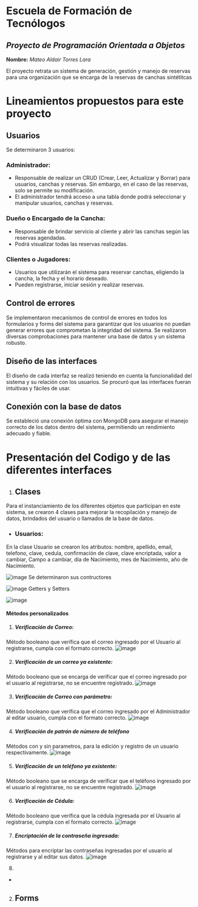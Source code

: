 # Escuela de Formación de Tecnólogos

## _Proyecto de Programación Orientada a Objetos_

**Nombre:** _Mateo Aldair Torres Lara_

El proyecto retrata un sistema de generación, gestión y manejo de reservas para una organización que se encarga de la reservas de canchas sintétitcas

# Lineamientos propuestos para este proyecto
## Usuarios 
Se determinaron 3 usuarios:
### Administrador: 
- Responsable de realizar un CRUD (Crear, Leer, Actualizar y Borrar) para usuarios, canchas y reservas. Sin embargo, en el caso de las reservas, solo se permite su modificación.
- El administrador tendrá acceso a una tabla donde podrá seleccionar y manipular usuarios, canchas y reservas.
### Dueño o Encargado de la Cancha: 
- Responsable de brindar servicio al cliente y abrir las canchas según las reservas agendadas.
- Podrá visualizar todas las reservas realizadas.
### Clientes o Jugadores:
- Usuarios que utilizarán el sistema para reservar canchas, eligiendo la cancha, la fecha y el horario deseado.
- Pueden registrarse, iniciar sesión y realizar reservas.
## Control de errores 
Se implementaron mecanismos de control de errores en todos los formularios y forms del sistema para garantizar que los usuarios no puedan generar errores que comprometan la integridad del sistema. Se realizaron diversas comprobaciones para mantener una base de datos y un sistema robusto.
## Diseño de las interfaces
El diseño de cada interfaz se realizó teniendo en cuenta la funcionalidad del sistema y su relación con los usuarios. Se procuró que las interfaces fueran intuitivas y fáciles de usar.
## Conexión con la base de datos
Se estableció una conexión óptima con MongoDB para asegurar el manejo correcto de los datos dentro del sistema, permitiendo un rendimiento adecuado y fiable.

# Presentación del Codigo y de las diferentes interfaces
1. ## Clases
Para el instanciamiento de los diferentes objetos que participan en este sistema, se crearon 4 clases para mejorar la recopilación y manejo de datos, brindados del usuario o llamados de la base de datos.

- ### Usuarios:
En la clase Usuario se crearon los atributos: nombre, apellido, email, telefono, clave, cedula, confirmación de clave, clave encriptada, valor a cambiar, Campo a cambiar, día de Nacimiento, mes de Nacimiento, año de Nacimiento.

![image](https://github.com/user-attachments/assets/710f2ba4-9c44-48e7-ae21-788ed3bf9e2f)
Se determinaron sus contructores

![image](https://github.com/user-attachments/assets/b662680b-eebf-48e9-9f06-2c36c5cb0fc9)
Getters y Setters

![image](https://github.com/user-attachments/assets/b829bfb4-2bb8-4361-8c2c-8bf03d8787b5)

#### Métodos personalizados
1. ##### Verificación de Correo:
Método booleano que verifica que el correo ingresado por el Usuario al registrarse, cumpla con el formato correcto.
![image](https://github.com/user-attachments/assets/40b4b3de-9cbb-4473-a500-590681e438ec)

2. ##### Verificación de un correo ya existente:
Método booleano que se encarga de verificar que el correo ingresado por el usuario al registrarse, no se encuentre registrado.
![image](https://github.com/user-attachments/assets/cf2fa8bd-8e9b-45af-a850-116c4acfbb1e)

3. ##### Verificación de Correo con parámetro:
Método booleano que verifica que el correo ingresado por el Administrador al editar usuario, cumpla con el formato correcto.
![image](https://github.com/user-attachments/assets/702b97e1-211a-47b6-8b68-035b584438e3)

4. ##### Verificación de patrón de número de teléfono
Métodos con y sin parametros, para la edición y registro de un usuario respectivamente. 
![image](https://github.com/user-attachments/assets/cb540cfe-f18b-4544-a51e-f230062a108a)

5. ##### Verificación de un teléfono ya existente:
Método booleano que se encarga de verificar que el teléfono ingresado por el usuario al registrarse, no se encuentre registrado.
![image](https://github.com/user-attachments/assets/3f85ef84-f785-4aa7-a2b4-4d84785107ec)

6. ##### Verificación de Cédula:
Método booleano que verifica que la cédula ingresada por el Usuario al registrarse, cumpla con el formato correcto.
![image](https://github.com/user-attachments/assets/15d08d67-b1a1-4b9a-b599-3db1f1284b2b)

7. ##### Encriptación de la contraseña ingresada:
Métodos para encriptar las contraseñas ingresadas por el usuario al registrarse y al editar sus datos.
![image](https://github.com/user-attachments/assets/18adb7be-4867-498c-b792-78d2736e751d)




8. 

-

2. ## Forms
